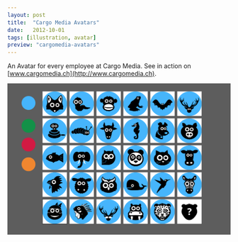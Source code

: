 ```yaml
---
layout: post
title:  "Cargo Media Avatars"
date:   2012-10-01
tags: [illustration, avatar]
preview: "cargomedia-avatars"
---
```


An Avatar for every employee at Cargo Media. See in action on [www.cargomedia.ch](http://www.cargomedia.ch).

![Avatars Screenshot](/img/posts/media/cargomedia-avatars/CargoMediaAvatars.png)
